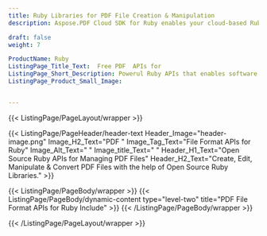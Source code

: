 ```yaml
---
title: Ruby Libraries for PDF File Creation & Manipulation
description: Aspose.PDF Cloud SDK for Ruby enables your cloud-based Ruby applications to access PDF documents on cloud or remote servers & process them via REST API.

draft: false
weight: 7

ProductName: Ruby
ListingPage_Title_Text:  Free PDF  APIs for
ListingPage_Short_Description: Powerul Ruby APIs that enables software programmers to create, modify, read, manipulate, & convert PDF documents with ease.
ListingPage_Product_Small_Image: 


---
```


{{< ListingPage/PageLayout/wrapper >}}

{{< ListingPage/PageHeader/header-text
Header_Image="header-image.png"
Image_H2_Text="PDF "
Image_Tag_Text="File Format APIs for Ruby"
Image_Alt_Text=" "
Image_title_Text=" "
Header_H1_Text="Open Source Ruby APIs for Managing PDF Files"
Header_H2_Text="Create, Edit, Manipulate & Convert PDF Files with the help of Open Source Ruby Libraries." >}}

{{< ListingPage/PageBody/wrapper >}}
{{< ListingPage/PageBody/dynamic-content type="level-two" title="PDF File Format APIs for Ruby Include" >}}
{{< /ListingPage/PageBody/wrapper >}}

{{< /ListingPage/PageLayout/wrapper >}}